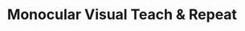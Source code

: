 ---
title: Monocular Visual Teach &amp; Repeat
order: 3
img: /assets/img/mono_vtr.png
publications:
  - date: 2016-06-20
    title: "Robust Monocular Visual Teach and Repeat Aided by Local Ground Planarity and Colour-Constant Imagery"
    authors: "Lee Clement, Jonathan Kelly and Timothy D Barfoot"
    venue: "Journal of Field Robotics, 34(1): 74–97, 2017"
    links:
        doi: //dx.doi.org/10.1002/rob.21655
        preprint: //www.starslab.ca/wp-content/papercite-data/pdf/2016_clement_robust.pdf
  
  - date: 2015-06-24
    title: "Monocular Visual Teach and Repeat Aided by Local Ground Planarity"
    authors: "Lee Clement, Jonathan Kelly and Timothy D Barfoot"
    venue: " In Proceedings of the 10th Conference on Field and Service Robotics (FSR), Toronto, Ontario, 24 - 26 June 2015"
    links:
        doi: //dx.doi.org/10.1007/978-3-319-27702-8_36
        preprint: //arxiv.org/pdf/1707.08989
        slides: /assets/docs/fsr2015_monoVTR_slides.pdf
        video: //youtu.be/FU6KeWgwrZ4
  
  - date: 2014-05-10
    title: "Monocular Vision for Long-range Visual Teach and Repeat in Unstructured Environments"
    authors: "Lee Clement, Jonathan Kelly and Timothy D Barfoot"
    venue: "Presented at the NSERC Canadian Field Robotics Network (NCFRN) and Conference on Computer and Robot Vision (CRV) Joint Poster Session Montreal, Quebec, 10 May 2014."
    links:
        poster: /assets/docs/ncfrn2014_monoVTR_poster.pdf
---